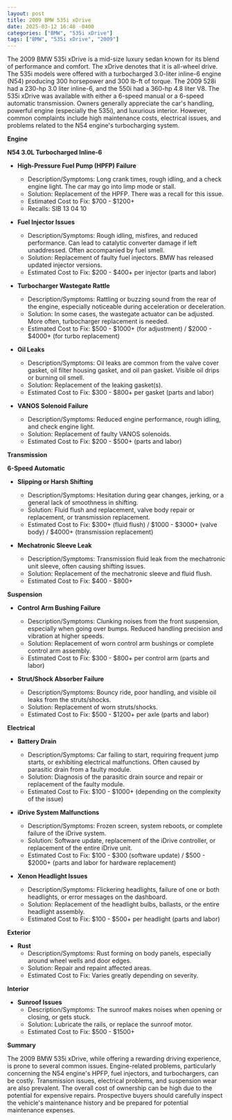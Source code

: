 ```yaml
---
layout: post
title: 2009 BMW 535i xDrive
date: 2025-03-12 16:48 -0400
categories: ["BMW", "535i xDrive"]
tags: ["BMW", "535i xDrive", "2009"]
---
```

The 2009 BMW 535i xDrive is a mid-size luxury sedan known for its blend of performance and comfort. The xDrive denotes that it is all-wheel drive. The 535i models were offered with a turbocharged 3.0-liter inline-6 engine (N54) producing 300 horsepower and 300 lb-ft of torque. The 2009 528i had a 230-hp 3.0 liter inline-6, and the 550i had a 360-hp 4.8 liter V8. The 535i xDrive was available with either a 6-speed manual or a 6-speed automatic transmission. Owners generally appreciate the car's handling, powerful engine (especially the 535i), and luxurious interior. However, common complaints include high maintenance costs, electrical issues, and problems related to the N54 engine's turbocharging system.

**Engine**

**N54 3.0L Turbocharged Inline-6**

*   **High-Pressure Fuel Pump (HPFP) Failure**
    *   Description/Symptoms: Long crank times, rough idling, and a check engine light. The car may go into limp mode or stall.
    *   Solution: Replacement of the HPFP. There was a recall for this issue.
    *   Estimated Cost to Fix: $700 - $1200+
    *   Recalls: SIB 13 04 10

*   **Fuel Injector Issues**
    *   Description/Symptoms: Rough idling, misfires, and reduced performance. Can lead to catalytic converter damage if left unaddressed. Often accompanied by fuel smell.
    *   Solution: Replacement of faulty fuel injectors. BMW has released updated injector versions.
    *   Estimated Cost to Fix: $200 - $400+ per injector (parts and labor)

*   **Turbocharger Wastegate Rattle**
    *   Description/Symptoms: Rattling or buzzing sound from the rear of the engine, especially noticeable during acceleration or deceleration.
    *   Solution: In some cases, the wastegate actuator can be adjusted. More often, turbocharger replacement is needed.
    *   Estimated Cost to Fix: $500 - $1000+ (for adjustment) / $2000 - $4000+ (for turbo replacement)

*   **Oil Leaks**
    *   Description/Symptoms: Oil leaks are common from the valve cover gasket, oil filter housing gasket, and oil pan gasket. Visible oil drips or burning oil smell.
    *   Solution: Replacement of the leaking gasket(s).
    *   Estimated Cost to Fix: $300 - $800+ per gasket (parts and labor)

*   **VANOS Solenoid Failure**
    *   Description/Symptoms: Reduced engine performance, rough idling, and check engine light.
    *   Solution: Replacement of faulty VANOS solenoids.
    *   Estimated Cost to Fix: $200 - $500+ (parts and labor)

**Transmission**

**6-Speed Automatic**

*   **Slipping or Harsh Shifting**
    *   Description/Symptoms: Hesitation during gear changes, jerking, or a general lack of smoothness in shifting.
    *   Solution: Fluid flush and replacement, valve body repair or replacement, or transmission replacement.
    *   Estimated Cost to Fix: $300+ (fluid flush) / $1000 - $3000+ (valve body) / $4000+ (transmission replacement)

*   **Mechatronic Sleeve Leak**
    *   Description/Symptoms: Transmission fluid leak from the mechatronic unit sleeve, often causing shifting issues.
    *   Solution: Replacement of the mechatronic sleeve and fluid flush.
    *   Estimated Cost to Fix: $400 - $800+

**Suspension**

*   **Control Arm Bushing Failure**
    *   Description/Symptoms: Clunking noises from the front suspension, especially when going over bumps. Reduced handling precision and vibration at higher speeds.
    *   Solution: Replacement of worn control arm bushings or complete control arm assembly.
    *   Estimated Cost to Fix: $300 - $800+ per control arm (parts and labor)

*   **Strut/Shock Absorber Failure**
    *   Description/Symptoms: Bouncy ride, poor handling, and visible oil leaks from the struts/shocks.
    *   Solution: Replacement of worn struts/shocks.
    *   Estimated Cost to Fix: $500 - $1200+ per axle (parts and labor)

**Electrical**

*   **Battery Drain**
    *   Description/Symptoms: Car failing to start, requiring frequent jump starts, or exhibiting electrical malfunctions. Often caused by parasitic drain from a faulty module.
    *   Solution: Diagnosis of the parasitic drain source and repair or replacement of the faulty module.
    *   Estimated Cost to Fix: $100 - $1000+ (depending on the complexity of the issue)

*   **iDrive System Malfunctions**
    *   Description/Symptoms: Frozen screen, system reboots, or complete failure of the iDrive system.
    *   Solution: Software update, replacement of the iDrive controller, or replacement of the entire iDrive unit.
    *   Estimated Cost to Fix: $100 - $300 (software update) / $500 - $2000+ (parts and labor for hardware replacement)

*   **Xenon Headlight Issues**
    *   Description/Symptoms: Flickering headlights, failure of one or both headlights, or error messages on the dashboard.
    *   Solution: Replacement of the headlight bulbs, ballasts, or the entire headlight assembly.
    *   Estimated Cost to Fix: $100 - $500+ per headlight (parts and labor)

**Exterior**

*   **Rust**
    *   Description/Symptoms: Rust forming on body panels, especially around wheel wells and door edges.
    *   Solution: Repair and repaint affected areas.
    *   Estimated Cost to Fix: Varies greatly depending on severity.

**Interior**

*   **Sunroof Issues**
    * Description/Symptoms: The sunroof makes noises when opening or closing, or gets stuck.
    * Solution: Lubricate the rails, or replace the sunroof motor.
    * Estimated Cost to Fix: $500 - $1500+

**Summary**

The 2009 BMW 535i xDrive, while offering a rewarding driving experience, is prone to several common issues. Engine-related problems, particularly concerning the N54 engine's HPFP, fuel injectors, and turbochargers, can be costly. Transmission issues, electrical problems, and suspension wear are also prevalent. The overall cost of ownership can be high due to the potential for expensive repairs. Prospective buyers should carefully inspect the vehicle's maintenance history and be prepared for potential maintenance expenses.


